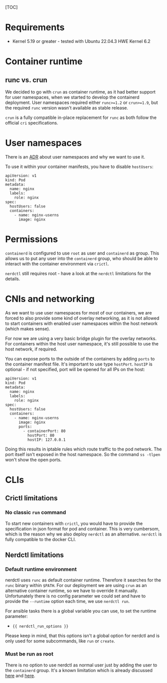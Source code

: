 [TOC]

# Requirements

* Kernel 5.19 or greater - tested with Ubuntu 22.04.3 HWE Kernel 6.2

# Container runtime

## runc vs. crun

We decided to go with `crun` as container runtime, as it had better support for user namespaces,
when we started to develop the containerd deployment. User namespaces required either `runc>=1.2`
or `crun>=1.9`, but the required `runc` version wasn't available as stable release.

`crun` is a fully compatible in-place replacement for `runc` as both follow the official `cri`
specifications.

# User namespaces

There is an [ADR](https://docs.io.ki/doc/0001-user-namespace-with-containerd-yXvhs4FzAC) about user
namespaces and why we want to use it.

To use it within your container manifests, you have to disable `hostUsers`:

```
apiVersion: v1
kind: Pod
metadata:
  name: nginx
  labels:
    role: nginx
spec:
  hostUsers: false
  containers:
    - name: nginx-userns
      image: nginx
```

# Permissions

`containerd` is configured to use `root` as user and `containerd` as group. This allows us to put
any user into the `containerd` group, who should be able to interact with the container environment
via `crictl`.

`nerdctl` still requires root - have a look at the `nerdctl` limitations for the details.

# CNIs and networking

As we want to use user namespaces for most of our containers, we are forced to also provide some
kind of overlay networking, as it is not allowed to start containers with enabled user namespaces
within the host network (which makes sense).

For now we are using a very basic bridge plugin for the overlay networks. For containers within
the host user namespace, it's still possible to use the host network, if required.

You can expose ports to the outside of the containers by adding `ports` to the container manifest
file. It's important to use type `hostPort`. `hostIP` is optional - if not specified, port will be
opened for all IPs on the host:

```
apiVersion: v1
kind: Pod
metadata:
  name: nginx
  labels:
    role: nginx
spec:
  hostUsers: false
  containers:
    - name: nginx-userns
      image: nginx
      ports:
        - containerPort: 80
          hostPort: 80
          hostIP: 127.0.0.1
```

Doing this results in iptable rules which route traffic to the pod network. The port itself isn't
exposed in the host namespace. So the command `ss -tlpen` won't show the open ports.

# CLIs

## Crictl limitations

### No classic `run` command

To start new containers with `crictl`, you would have to provide the specification in json format
for pod and container. This is very cumbersom, which is the reason why we also deploy `nerdctl` as
an alternative. `nerdctl` is fully compatible to the docker CLI.

## Nerdctl limitations

### Default runtime environment

nerdctl uses `runc` as default container runtime. Therefore it searches for the `runc` binary
within `$PATH`. For our deployment we are using `crun` as an alternative container runtime, so we
have to override it manually. Unfortunately there is no config parameter we could set and have to
provide the `--runtime` option each time, we use `nerdctl run`.

For ansible tasks there is a global variable you can use, to set the runtime parameter:
* `{{ nerdctl_run_options }}`

Please keep in mind, that this options isn't a global option for nerdctl and is only used for some
subcommands, like `run` or `create`.

### Must be run as root

There is no option to use nerdctl as normal user just by adding the user to the `containerd` group.
It's a known limitation which is already discussed [here](https://github.com/containerd/nerdctl/issues/341)
and [here](https://github.com/containerd/nerdctl/blob/main/docs/faq.md#does-nerdctl-have-an-equivalent-of-sudo-usermod--ag-docker-user-).
